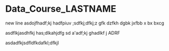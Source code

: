 # Data_Course_LASTNAME

new line asdojfhadf;kj hadfpiuv ;sdfkj;dfkj;z  gfk dzfkh dgbk jxfbb x bx bxcg 

asdflkjasdhfkj has;dlkahjdfg
sd a'adf;kj ghadlkf j
ADRF

asdadfkjsdfldfkdafkl;dfkjl
